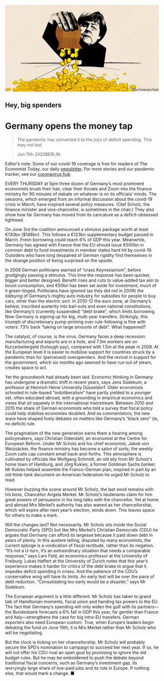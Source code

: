 ![](./images/20200613_EUD001.jpg)

## Hey, big spenders

# Germany opens the money tap

> The pandemic has converted it to the joys of deficit spending. This may not last

> Jun 11th 2020BERLIN

Editor’s note: Some of our covid-19 coverage is free for readers of The Economist Today, our daily [newsletter](https://www.economist.com/https://my.economist.com/user#newsletter). For more stories and our pandemic tracker, see our [coronavirus hub](https://www.economist.com//news/2020/03/11/the-economists-coverage-of-the-coronavirus)

EVERY THURSDAY at 5pm three dozen of Germany’s most prominent economists brush their hair, clear their throats and Zoom into the finance ministry for 90 minutes of debate on whatever is on its officials’ minds. The sessions, which emerged from an informal discussion about the covid-19 crisis in March, have inspired several policy measures. (Olaf Scholz, the finance minister and vice-chancellor, is sometimes in the chair.) They also show how far Germany has moved from its caricature as a deficit-obsessed tightwad.

On June 3rd the coalition announced a stimulus package worth at least €130bn ($148bn). This follows a €123bn supplementary budget passed in March. Fresh borrowing could reach 6% of GDP this year. Meanwhile, Germany has agreed with France that the EU should issue €500bn in common debt to fund investments in member states hard hit by covid-19. Outsiders who have long despaired of German rigidity find themselves in the strange position of being surprised on the upside.

In 2008 German politicians warned of “crass Keynesianism”, before grudgingly passing a stimulus. This time the response has been quicker, bigger and better designed. Benefit rises and cuts to value-added tax aim to boost consumption, and €50bn has been set aside for investment, much of it green-tinged. Politicians have ignored (as they did not in 2009) the lobbying of Germany’s mighty auto industry for subsidies for people to buy cars, other than the electric sort. In 2010-12 the euro zone, at Germany’s behest, inscribed austerity into bail-outs and even national constitutions, like Germany’s (currently suspended) “debt brake”, which limits borrowing. Now Germany is signing up for big, multi-year transfers. Strikingly, this triumph of discretionary pump-priming over rule-following is fine with voters: 73% back “taking on large amounts of debt”. What happened?

The catalyst, of course, is the virus. Germany faces a deep recession: manufacturing and exports are in a hole, and 7.3m workers are on Kurzarbeitergeld (furlough pay), compared with 1.5m at the peak in 2009. At the European level it is easier to mobilise support for countries struck by a pandemic than for (perceived) overspenders. And the revival in support for the government, which six months ago seemed to have run out of steam, creates space to act.

Yet the groundwork had already been laid. Economic thinking in Germany has undergone a dramatic shift in recent years, says Jens Südekum, a professor at Heinrich Heine University Düsseldorf. Older economists schooled in rule-based “ordoliberalism” have partly yielded to a younger set, often educated abroad, with a grounding in empirical economics and views that sit squarely in the international mainstream. Between 2010 and 2015 the share of German economists who told a survey that fiscal policy could help stabilise economies doubled. And as commentators, the new wave have shaped lively debates on matters like Germany’s “black zero” (ie, no deficit) rule.

The pragmatism of the new generation earns them a hearing among policymakers, says Christian Odendahl, an economist at the Centre for European Reform. Under Mr Scholz and his chief economist, Jakob von Weizsäcker, the finance ministry has become a salon of sorts; the weekly Zoom calls cap constant email back-and-forths. This atmosphere is cultivated by officials like Wolfgang Schmidt, an old ally from Mr Scholz’s home town of Hamburg, and Jörg Kukies, a former Goldman Sachs banker. Mr Kukies helped assemble the Franco-German plan, inspired in part by an old think-tank document on American federalism he urged Mr Scholz to read.

However buzzing the scene around Mr Scholz, the last word remains with his boss, Chancellor Angela Merkel. Mr Scholz’s lieutenants claim for him great powers of persuasion in his long talks with the chancellor. Yet at home and abroad Mrs Merkel’s authority has also waned as her chancellorship, which will expire after next year’s election, winds down. This leaves space for others to make a mark.

Will the changes last? Not necessarily. Mr Scholz sits inside the Social Democratic Party (SPD) but like Mrs Merkel’s Christian Democrats (CDU) he argues that Germany can afford its largesse because it paid down debt in years of plenty. In this austere telling, disputed by many economists, the current splurge is a vindication of fiscal rectitude, rather than its negation. “It’s not a U-turn, it’s an extraordinary situation that needs a comparable response,” says Lars Feld, an economics professor at the University of Freiburg. Lukas Haffert at the University of Zurich notes that this year’s experience makes it harder for critics of the debt brake to argue that it impedes deficit spending in crises. And the patience of the CDU’s conservative wing will have its limits. An early test will be over the pace of debt reduction. “Consolidating too early would be a disaster,” says Mr Südekum.

The European argument is a little different. Mr Scholz has taken to grand talk of Hamiltonian moments, fiscal union and handing tax powers to the EU. The fact that Germany’s spending will only widen the gulf with its partners—the Bundesbank forecasts a 6% fall in GDP this year, far gentler than France and Italy—strengthens the case for big intra-EU transfers. German exporters also need European custom. True, when Europe’s leaders begin debating the fund on June 19th, it is Mrs Merkel rather than Mr Scholz who will be negotiating.

But the clock is ticking on her chancellorship. Mr Scholz will probably secure the SPD’s nomination to campaign to succeed her next year. If so, he will not offer his CDU rival an open goal by promising to ignore the old budget rules. But he may be emboldened to push the debate beyond traditional fiscal concerns, such as Germany’s investment gap, its worryingly large share of low-paid jobs and its role in Europe. If nothing else, that would mark a change. ■